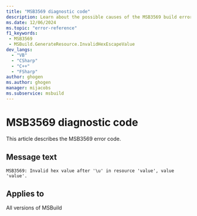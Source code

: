 ```yaml
---
title: "MSB3569 diagnostic code"
description: Learn about the possible causes of the MSB3569 build error, and get troubleshooting tips.
ms.date: 12/06/2024
ms.topic: "error-reference"
f1_keywords:
 - MSB3569
 - MSBuild.GenerateResource.InvalidHexEscapeValue
dev_langs:
  - "VB"
  - "CSharp"
  - "C++"
  - "FSharp"
author: ghogen
ms.author: ghogen
manager: mijacobs
ms.subservice: msbuild
---
```


# MSB3569 diagnostic code

<!-- :::ErrorDefinitionDescription::: -->
<!-- :::editable-content name="introDescription"::: -->
This article describes the MSB3569 error code.
<!-- :::editable-content-end::: -->

## Message text

`MSB3569: Invalid hex value after '\u' in resource 'value', value 'value'.`

<!-- :::editable-content name="postOutputDescription"::: -->
<!--
{StrBegin="MSB3569: "}
-->
<!-- :::editable-content-end::: -->
<!-- :::ErrorDefinitionDescription-end::: -->

## Applies to

All versions of MSBuild
